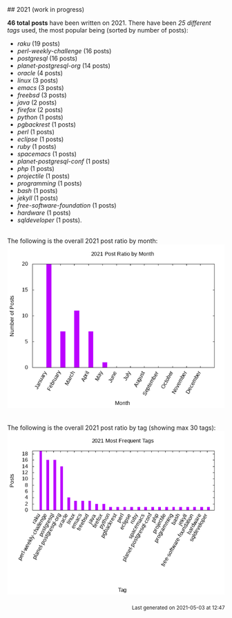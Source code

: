 <a name="2021" />
## 2021 (work in progress)

**46 total posts** have been written on 2021.
There have been *25 different tags* used, the most
popular being (sorted by number of posts):
 
- *raku* (19 posts)  
- *perl-weekly-challenge* (16 posts)  
- *postgresql* (16 posts)  
- *planet-postgresql-org* (14 posts)  
- *oracle* (4 posts)  
- *linux* (3 posts)  
- *emacs* (3 posts)  
- *freebsd* (3 posts)  
- *java* (2 posts)  
- *firefox* (2 posts)  
- *python* (1 posts)  
- *pgbackrest* (1 posts)  
- *perl* (1 posts)  
- *eclipse* (1 posts)  
- *ruby* (1 posts)  
- *spacemacs* (1 posts)  
- *planet-postgresql-conf* (1 posts)  
- *php* (1 posts)  
- *projectile* (1 posts)  
- *programming* (1 posts)  
- *bash* (1 posts)  
- *jekyll* (1 posts)  
- *free-software-foundation* (1 posts)  
- *hardware* (1 posts)  
- *sqldeveloper* (1 posts).<br/>
<br/>
The following is the overall 2021 post ratio by month:
<br/>
    <center>
      <img src="/images/stats/2021-months.png" alt="2021 post ratio per month" />
    </center>
<br/>

<br/>
The following is the overall 2021 post ratio by tag (showing max 30 tags):
<br/>
  <center>
    <img src="/images/stats/2021-tags.png" alt="2021 post ratio per tag" />
  </center>
<br/>

<div align="right">
<small>
Last generated on 2021-05-03 at 12:47
</small>
</div>

<br/>
